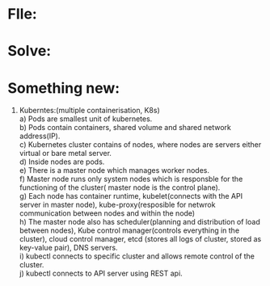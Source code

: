 # FIle: 

# Solve: 

# Something new: 
1) Kuberntes:(multiple containerisation, K8s)  
a) Pods are smallest unit of kubernetes.  
b) Pods contain containers, shared volume and shared network address(IP).  
c) Kubernetes cluster contains of nodes, where nodes are servers either virtual or bare metal server.  
d) Inside nodes are pods.  
e) There is a master node which manages worker nodes.  
f) Master node runs only system nodes which is responsble for the functioning of the cluster( master node is the control plane).  
g) Each node has container runtime, kubelet(connects with the API server in master node), kube-proxy(resposible for netwrok communication between nodes and within the node)  
h) The master node also has scheduler(planning and distribution of load between nodes), Kube control manager(controls everything in the cluster), cloud control manager, etcd (stores all logs of cluster, stored as key-value pair), DNS servers.  
i) kubectl connects to specific cluster and allows remote control of the cluster.  
j) kubectl connects to API server using REST api.


